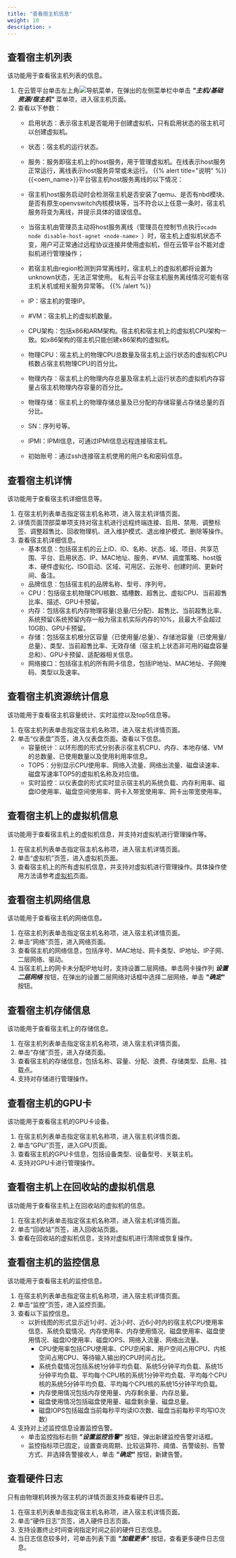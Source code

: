 ```yaml
---
title: "查看宿主机信息"
weight: 10
description: >
---
```


## 查看宿主机列表

该功能用于查看宿主机列表的信息。

1. 在云管平台单击左上角![](../../../images/intro/nav.png)导航菜单，在弹出的左侧菜单栏中单击 **_"主机/基础资源/宿主机"_** 菜单项，进入宿主机页面。
2. 查看以下参数：
   - 启用状态：表示宿主机是否能用于创建虚拟机，只有启用状态的宿主机可以创建虚拟机。
   - 状态：宿主机的运行状态。
   - 服务：服务即宿主机上的host服务，用于管理虚拟机。在线表示host服务正常运行，离线表示host服务异常或未运行。
{{% alert title="说明" %}}
{{<oem_name>}}平台宿主机host服务离线的以下情况：

   - 宿主机host服务启动时会检测宿主机是否安装了qemu、是否有nbd模块、是否有原生openvswitch内核模块等，当不符合以上任意一条时，宿主机服务将变为离线，并提示具体的错误信息。 
   - 当宿主机由管理员主动将host服务离线（管理员在控制节点执行`ocadm node disable-host-agnet <node-name> `）时，宿主机上虚拟机状态不变，用户可正常通过远程协议连接并使用虚拟机，但在云管平台不能对虚拟机进行管理操作；
   - 若宿主机由region检测到异常离线时，宿主机上的虚拟机都将设置为unknown状态，无法正常使用。
私有云平台宿主机服务离线情况可能有宿主机关机或相关服务异常等。
{{% /alert %}}
   - IP：宿主机的管理IP。
   - #VM：宿主机上的虚拟机数量。
   - CPU架构：包括x86和ARM架构。宿主机和宿主机上的虚拟机CPU架构一致。如x86架构的宿主机只能创建x86架构的虚拟机。
   - 物理CPU：宿主机上的物理CPU总数量及宿主机上运行状态的虚拟机CPU核数占宿主机物理CPU的百分比。
   - 物理内存：宿主机上的物理内存总量及宿主机上运行状态的虚拟机内存容量占宿主机物理内存容量的百分比。
   - 物理存储：宿主机上的物理存储总量及已分配的存储容量占存储总量的百分比。
   - SN：序列号等。
   - IPMI：IPMI信息，可通过IPMI信息远程连接宿主机。
   - 初始账号：通过ssh连接宿主机使用的用户名和密码信息。 

## 查看宿主机详情

该功能用于查看宿主机详细信息等。

1. 在宿主机列表单击指定宿主机名称项，进入宿主机详情页面。
2. 详情页面顶部菜单项支持对宿主机进行远程终端连接、启用、禁用、调整标签、调整超售比、回收物理机、进入维护模式、退出维护模式、删除等操作。
3. 查看宿主机详细信息。
    - 基本信息：包括宿主机的云上ID、ID、名称、状态、域、项目、共享范围、平台、启用状态、IP、MAC地址、服务、#VM、调度策略、host版本、硬件虚拟化、ISO启动、区域、可用区、云账号、创建时间、更新时间、备注。
    - 品牌信息：包括宿主机的品牌名称、型号、序列号。
    - CPU：包括宿主机物理CPU核数、插槽数、超售比、虚拟CPU、当前超售比率、描述、GPU卡预留。
    - 内存：包括宿主机内存物理容量(总量/已分配)、超售比、当前超售比率、系统预留(系统预留内存一般为宿主机实际内存的10%，且最大不会超过10GB)、GPU卡预留。
    - 存储：包括宿主机根分区容量（已使用量/总量）、存储池容量（已使用量/总量）、类型、当前超售比率、无效存储（宿主机上状态非可用的磁盘容量总和）、GPU卡预留、适配器相关信息。
    - 网络接口：包括宿主机的所有网卡信息，包括IP地址、MAC地址、子网掩码、类型以及速率。

## 查看宿主机资源统计信息

该功能用于查看宿主机容量统计、实时监控以及top5信息等。

1. 在宿主机列表单击指定宿主机名称项，进入宿主机详情页面。
2. 单击“仪表盘”页签，进入仪表盘页面。查看以下信息。
    - 容量统计：以环形图的形式分别表示宿主机CPU、内存、本地存储、VM的总数量、已使用数量以及使用利用率信息。
    - TOP5：分别显示CPU使用率、网络入流量、网络出流量、磁盘读速率、磁盘写速率TOP5的虚拟机名称及对应值。
    - 实时监控：以仪表盘的形式实时显示宿主机的系统负载、内存利用率、磁盘IO使用率、磁盘空间使用率、网卡入带宽使用率、网卡出带宽使用率。

## 查看宿主机上的虚拟机信息

该功能用于查看宿主机上的虚拟机信息，并支持对虚拟机进行管理操作等。

1. 在宿主机列表单击指定宿主机名称项，进入宿主机详情页面。
2. 单击“虚拟机”页签，进入虚拟机页面。
3. 查看宿主机上的所有虚拟机信息，并支持对虚拟机进行管理操作。具体操作使用方法请参考[虚拟机](../../server/vminstance)页面。

## 查看宿主机网络信息

该功能用于查看宿主机的网络信息。

1. 在宿主机列表单击指定宿主机名称项，进入宿主机详情页面。
2. 单击“网络”页签，进入网络页面。
3. 查看宿主机的网络信息，包括序号、MAC地址、网卡类型、IP地址、IP子网、二层网络、驱动。
4. 当宿主机上的网卡未分配IP地址时，支持设置二层网络。单击网卡操作列 **_设置二层网络_** 按钮，在弹出的设置二层网络对话框中选择二层网络，单击 **_"确定"_** 按钮。

## 查看宿主机存储信息

该功能用于查看宿主机上的存储信息。

1. 在宿主机列表单击指定宿主机名称项，进入宿主机详情页面。
2. 单击“存储”页签，进入存储页面。
3. 查看宿主机的存储信息，包括名称、容量、分配、浪费、存储类型、启用、挂载点。
4. 支持对存储进行管理操作。

## 查看宿主机的GPU卡

该功能用于查看宿主机的GPU卡设备。

1. 在宿主机列表单击指定宿主机名称项，进入宿主机详情页面。
2. 单击“GPU”页签，进入GPU页面。
3. 查看宿主机的GPU卡信息，包括设备类型、设备型号、关联主机。
4. 支持对GPU卡进行管理操作。

## 查看宿主机上在回收站的虚拟机信息

该功能用于查看宿主机上在回收站的虚拟机的信息。

1. 在宿主机列表单击指定宿主机名称项，进入宿主机详情页面。
2. 单击“回收站”页签，进入回收站页面。
3. 查看在回收站的虚拟机信息，支持对虚拟机进行清除或恢复操作。

## 查看宿主机的监控信息

该功能用于查看宿主机的监控信息。

1. 在宿主机列表单击指定宿主机名称项，进入宿主机详情页面。
2. 单击“监控”页签，进入监控页面。
3. 查看以下监控信息。
    - 以折线图的形式显示近1小时、近3小时、近6小时内的宿主机CPU使用率信息、系统负载情况、内存使用率、内存使用情况、磁盘使用率、磁盘使用情况、磁盘IO使用率、磁盘IOPS、网络入流量、网络出流量。
        - CPU使用率包括CPU使用率、CPU空闲率、用户空间占用CPU、内核空间占用CPU、等待输入输出的CPU时间占比。
        - 系统负载情况包括系统1分钟平均负载、系统5分钟平均负载、系统15分钟平均负载、平均每个CPU核的系统1分钟平均负载、平均每个CPU核的系统5分钟平均负载、平均每个CPU核的系统15分钟平均负载。
        - 内存使用情况包括内存使用量、内存剩余量、内存总量。
        - 磁盘使用情况包括磁盘使用量、磁盘剩余量、磁盘总量。
        - 磁盘IOPS包括磁盘当前每秒平均读IO次数、磁盘当前每秒平均写IO次数）
4. 支持对上述监控信息设置监控告警。
    - 单击监控指标右侧 **_"设置监控告警"_** 按钮，弹出新建监控告警对话框。
    - 监控指标项已固定，设置查询周期、比较运算符、阈值、告警级别、告警方式、并选择告警接收人，单击 **_"确定"_** 按钮，新建告警。

## 查看硬件日志

只有由物理机转换为宿主机的详情页面支持查看硬件日志。

1. 在宿主机列表单击指定宿主机名称项，进入宿主机详情页面。
2. 单击“硬件日志”页签，进入硬件日志页面。
3. 支持设置终止时间查询指定时间之前的硬件日志信息。
4. 当日志信息较多时，可单击列表下面 **_"加载更多"_** 按钮，查看更多硬件日志信息。
